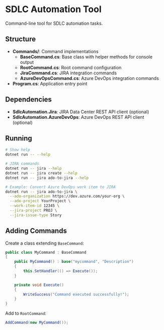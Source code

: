 # SDLC Automation Tool

Command-line tool for SDLC automation tasks.

## Structure

- **Commands/**: Command implementations
  - **BaseCommand.cs**: Base class with helper methods for console output
  - **RootCommand.cs**: Root command configuration
  - **JiraCommand.cs**: JIRA integration commands
  - **AzureDevOpsCommand.cs**: Azure DevOps integration commands
- **Program.cs**: Application entry point

## Dependencies

- **SdlcAutomation.Jira**: JIRA Data Center REST API client (optional)
- **SdlcAutomation.AzureDevOps**: Azure DevOps REST API client (optional)

## Running

```bash
# Show help
dotnet run -- --help

# JIRA commands
dotnet run -- jira --help
dotnet run -- jira create --help
dotnet run -- jira ado-to-jira --help

# Example: Convert Azure DevOps work item to JIRA
dotnet run -- jira ado-to-jira \
  --ado-organization https://dev.azure.com/your-org \
  --ado-project YourProject \
  --work-item-id 12345 \
  --jira-project PROJ \
  --jira-issue-type Story
```

## Adding Commands

Create a class extending `BaseCommand`:

```csharp
public class MyCommand : BaseCommand
{
    public MyCommand() : base("mycommand", "Description")
    {
        this.SetHandler(() => Execute());
    }

    private void Execute()
    {
        WriteSuccess("Command executed successfully!");
    }
}
```

Add to `RootCommand`:
```csharp
AddCommand(new MyCommand());
```
